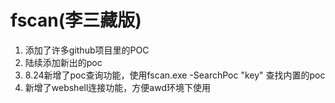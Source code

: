 # fscan(李三藏版)

1. 添加了许多github项目里的POC
2. 陆续添加新出的poc
3. 8.24新增了poc查询功能，使用fscan.exe -SearchPoc "key" 查找内置的poc
4. 新增了webshell连接功能，方便awd环境下使用
